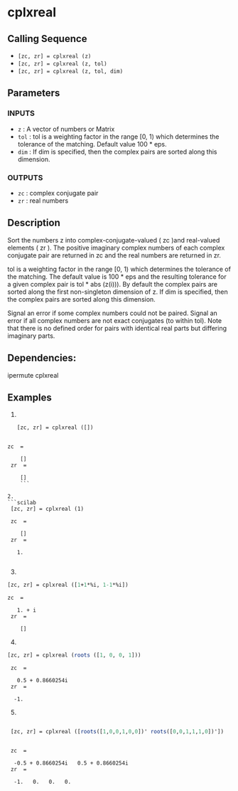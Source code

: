 # cplxreal

## Calling Sequence

- `[zc, zr] = cplxreal (z) `
- `[zc, zr] = cplxreal (z, tol)`
- `[zc, zr] = cplxreal (z, tol, dim)`

## Parameters
### INPUTS
- ` z ` :  A vector of numbers or Matrix
- ` tol ` : tol is a weighting factor in the range [0, 1) which determines the tolerance of the matching. Default value 100 * eps.
- ` dim ` : If dim is specified, then the complex pairs are sorted along this dimension.
### OUTPUTS
- `zc` : complex conjugate pair
- `zr` :  real numbers
## Description  
Sort the numbers z into complex-conjugate-valued  ( zc )and real-valued elements ( zr ).
The positive imaginary complex numbers of each complex conjugate pair are returned in zc and the real numbers are returned in zr.

tol is a weighting factor in the range [0, 1) which determines the tolerance of the matching.
The default value is 100 * eps and the resulting tolerance for a given complex pair is tol * abs (z(i))).
By default the complex pairs are sorted along the first non-singleton dimension of z. If dim is specified, then the complex pairs are sorted along this dimension.

Signal an error if some complex numbers could not be paired.
Signal an error if all complex numbers are not exact conjugates (to within tol).
Note that there is no defined order for pairs with identical real parts but differing imaginary parts.


## Dependencies: 
ipermute cplxreal
## Examples
1. 
```scilab
   [zc, zr] = cplxreal ([])
```
```output

zc  = 

    []
 zr  = 

    []
    ```

2.
```scilab
 [zc, zr] = cplxreal (1)
```
```output
 zc  = 

    []
 zr  = 

   1.


```
3.
```scilab
[zc, zr] = cplxreal ([1+1*%i, 1-1*%i])
```
```output
zc  = 

   1. + i  
 zr  = 

    []
```
4.
```scilab
[zc, zr] = cplxreal (roots ([1, 0, 0, 1]))

```
```output
 zc  = 

   0.5 + 0.8660254i
 zr  = 

  -1.

```
5.
```scilab

 [zc, zr] = cplxreal ([roots([1,0,0,1,0,0])' roots([0,0,1,1,1,0])'])
```
```output

 zc  = 

  -0.5 + 0.8660254i   0.5 + 0.8660254i
 zr  = 

  -1.   0.   0.   0.


```
